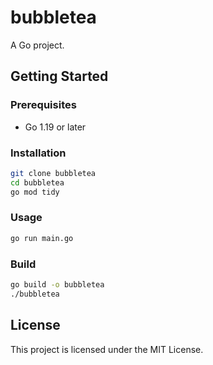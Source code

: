 # bubbletea

A Go project.

## Getting Started

### Prerequisites

- Go 1.19 or later

### Installation

```bash
git clone bubbletea
cd bubbletea
go mod tidy
```

### Usage

```bash
go run main.go
```

### Build

```bash
go build -o bubbletea
./bubbletea
```

## License

This project is licensed under the MIT License.
